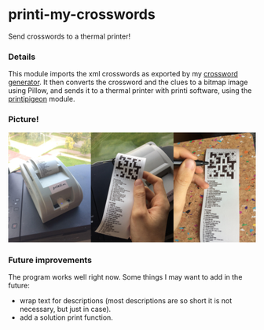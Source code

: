 # printi-my-crosswords
Send crosswords to a thermal printer!

### Details
This module imports the xml crosswords as exported by my [crossword generator](https://github.com/lukavdplas/crossword-maker). It then converts the crossword and the clues to a bitmap image using Pillow, and sends it to a thermal printer with printi software, using the [printipigeon](https://github.com/fonsp/printi-pigeon) module.

### Picture!
![thee pictures showing a receipt with a crossword on it coming out of a printer, being held up to the camera and being filled in](docs/demonstration.jpg)

### Future improvements
The program works well right now. Some things I may want to add in the future:
* wrap text for descriptions (most descriptions are so short it is not necessary, but just in case).
* add a solution print function.
